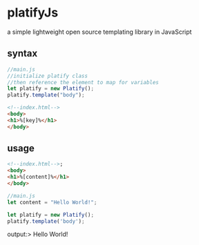 # platifyJs
a simple lightweight open source templating library in JavaScript

## syntax
```JAVASCRIPT
//main.js
//initialize platify class
//then reference the element to map for variables
let platify = new Platify();
platify.template("body");
```
```HTML
<!--index.html-->
<body>
<h1>%[key]%</h1>
</body>
```
## usage
```HTML
<!--index.html-->;
<body>
<h1>%[content]%</h1>
</body>
```
```JAVASCRIPT
//main.js
let content = "Hello World!";

let platify = new Platify();
platify.template('body');
```
output:>
Hello World!
